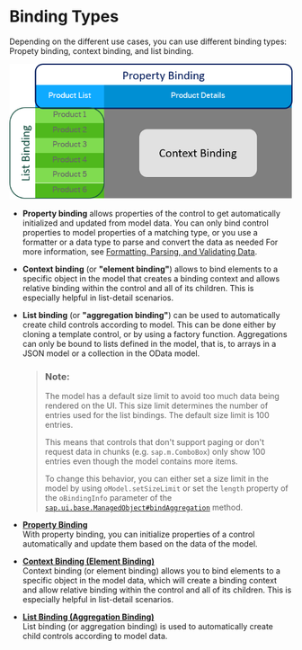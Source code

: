 <!-- loio91f0d8ab6f4d1014b6dd926db0e91070 -->

# Binding Types

Depending on the different use cases, you can use different binding types: Propety binding, context binding, and list binding.



![](images/DataBinding_Binding_Types_950f3d5.png)

-   **Property binding** allows properties of the control to get automatically initialized and updated from model data. You can only bind control properties to model properties of a matching type, or you use a formatter or a data type to parse and convert the data as needed For more information, see [Formatting, Parsing, and Validating Data](formatting-parsing-and-validating-data-07e4b92.md).

-   **Context binding** \(or **"element binding"**\) allows to bind elements to a specific object in the model that creates a binding context and allows relative binding within the control and all of its children. This is especially helpful in list-detail scenarios.

-   **List binding** \(or **"aggregation binding"**\) can be used to automatically create child controls according to model. This can be done either by cloning a template control, or by using a factory function. Aggregations can only be bound to lists defined in the model, that is, to arrays in a JSON model or a collection in the OData model.

    > ### Note:  
    > The model has a default size limit to avoid too much data being rendered on the UI. This size limit determines the number of entries used for the list bindings. The default size limit is 100 entries.
    > 
    > This means that controls that don't support paging or don't request data in chunks \(e.g. `sap.m.ComboBox`\) only show 100 entries even though the model contains more items.
    > 
    > To change this behavior, you can either set a size limit in the model by using `oModel.setSizeLimit` or set the `length` property of the `oBindingInfo` parameter of the  [`sap.ui.base.ManagedObject#bindAggregation`](https://ui5.sap.com/#/api/sap.ui.base.ManagedObject/methods/bindAggregation) method.


-   **[Property Binding](property-binding-91f0652.md "With property binding, you can initialize properties of a control automatically and
		update them based on the data of the model.")**  
With property binding, you can initialize properties of a control automatically and update them based on the data of the model.
-   **[Context Binding \(Element Binding\)](context-binding-element-binding-91f05e8.md "Context binding (or element binding) allows you to bind elements to a specific object in the model data, which will create a binding
		context and allow relative binding within the control and all of its children. This is especially helpful in list-detail
		scenarios.")**  
Context binding \(or element binding\) allows you to bind elements to a specific object in the model data, which will create a binding context and allow relative binding within the control and all of its children. This is especially helpful in list-detail scenarios.
-   **[List Binding \(Aggregation Binding\)](list-binding-aggregation-binding-91f0577.md "List binding (or aggregation binding) is used to automatically create child controls
		according to model data.")**  
List binding \(or aggregation binding\) is used to automatically create child controls according to model data.

